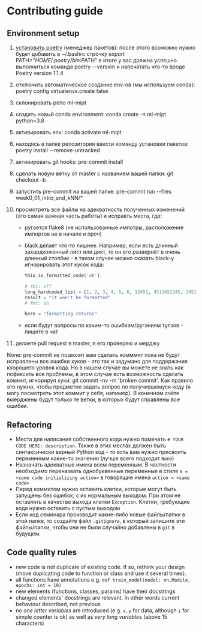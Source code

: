# Contributing guide

## Environment setup

1. [установить poetry](https://python-poetry.org/docs/#installation) (менеджер пакетов):
   после этого возможно нужно будет добавить в ~/.bashrc строчку export
   PATH="$HOME/.poetry/bin:$PATH" в итоге у вас должна успешно выполниться команда poetry
   --version и напечатать что-то вроде Poetry version 1.1.4
1. отключить автоматическое создание env-ов (мы используем conda): poetry config
   virtualenvs.create false
1. склонировать репо ml-mipt
1. создать новый conda environment: conda create -n ml-mipt python=3.8
1. активировать env: conda activate ml-mipt
1. находясь в папке репозитория ввести команду установки пакетов: poetry install
   --remove-untracked
1. активировать git hooks: pre-commit install
1. сделать новую ветку от master с названием вашей папки: git checkout -b <your week name>
1. запустить pre-commit на вашей папке: pre-commit run --files week0_01_intro_and_kNN/\*
1. просмотреть все файлы на адекватность полученных изменений (это самая важная часть
   работы) и исправть места, где:

   - ругается flake8 (не использованные импотры, расположение импортов не в начале и проч)
   - black делает что-то лишнее. Например, если есть длинный захардкоженный лист или дикт,
     то он его развернёт в очень длинный столбик - в таком случае можно сказать black-у
     игнорировать этот кусок кода:

     ```python
     this_is_formatted_code('ok')

     # fmt: off
     long_hardcoded_list = [1, 2, 3, 4, 5, 6, 12451, 4513451345, 34513451345]
     result = "it won't be formatted"
     # fmt: on

     here = "formatting returns"
     ```

   - если будут вопросы по каким-то ошибкам/руганиям тулзов - пишите в чат

1. делаете pull request в master, я его проверяю и мерджу

None: pre-commit не позволит вам сделать комммит пока не будут исправлены все ошибки
хуков - это так и задумано для поддержания кхорошего уровня кода. Но в нашем случае вы
можете не знать как пофиксить все проблемы, в этом случае есть возможность сделать коммит,
игнорируя хуки: git commit -nv -m 'broken commit'. Как правило это нужно, чтобы предметно
задать вопрос по получившемуся коду (я могу посмотреть этот коммит у себя, напимер). В
конечном счёте вмерджены будут только те ветки, в которых будут справлены все ошибки.

## Refactoring

- Места для написания собственного кода нужно помечать `# YOUR CODE HERE: description`.
  Также в этих местах должен быть синтаксически верный Python код - то есть вам нужно
  присвоить переменным какие-то значения (лучше всего подходит `None`)
- Назначать адекватные имена всем переменным. В частности необходимо переназвать
  однобуквенные переменные в стиле `a = <some code initializing action>` в говорящие имена
  `action = <same code>`
- Перед коммитом нужно оставить клетки, которые могут быть запущены без ошибок, с их
  нормальным выходом. При этом не оставлять в качестве выхода клетки `Exception`. Клетки,
  требующие кода нужно оставить с пустым выходом
- Если код семинара производит какие-либо новые файлы/папки в этой папке, то создайте файл
  `.gitignore`, в который запишите эти файлы/папки, чтобы они не были случайно добавлены в
  `git` в будущем.

## Code quality rules

- new code is not duplicate of existing code. If so, rethink your design (move duplicating
  code to function or class and use it several times).
- all functions have annotations e.g.
  `def train_model(model: nn.Module, epochs: int = 10)`
- new elements (functions, classes, params) have their docstrings
- changed elements' docstrings are relevant. In other words current behaviour described,
  not previous
- no _one letter variables_ are introduced (e.g. `x`, `y` for data, although `i` for
  simple counter is ok) as well as _very long variables_ (above 15 characters)
